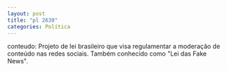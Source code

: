 ```yaml
---
layout: post
title: "pl 2630"
categories: Política
---
```

conteudo: Projeto de lei brasileiro que visa regulamentar a moderação de conteúdo nas redes sociais. Também conhecido como "Lei das Fake News".
